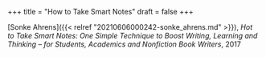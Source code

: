 +++
title = "How to Take Smart Notes"
draft = false
+++

[Sonke Ahrens]({{< relref "20210606000242-sonke_ahrens.md" >}}), _Hot to Take Smart Notes: One Simple Technique to Boost Writing, Learning and Thinking – for Students, Academics and Nonfiction Book Writers_, 2017
